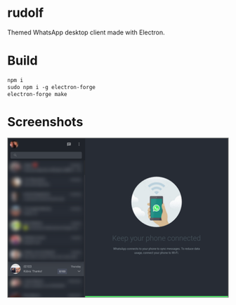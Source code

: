 # rudolf

Themed WhatsApp desktop client made with Electron.

# Build

```
npm i
sudo npm i -g electron-forge
electron-forge make
```
# Screenshots
![Main menu](/screenshots/screenshot2.png?raw=true "Contacts aren't blurred when hovering over them.")
